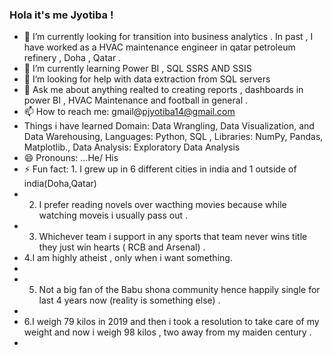 ### Hola it's me Jyotiba  ! 

- 🔭 I’m currently looking for transition into business analytics  . In past , I have worked as a HVAC maintenance engineer in qatar petroleum refinery , Doha , Qatar  .
- 🌱 I’m currently learning Power BI , SQL SSRS AND SSIS 
- 🤔 I’m looking for help with data extraction from SQL servers 
- 💬 Ask me about anything realted to creating reports , dashboards in power BI , HVAC Maintenance and football in general . 
- 📫 How to reach me: gmail@pjyotiba14@gmail.com
- Things i have learned 
            Domain: Data Wrangling, Data Visualization, and Data Warehousing, 
            Languages: Python, SQL ,
            Libraries: NumPy, Pandas, Matplotlib.,
            Data Analysis: Exploratory Data Analysis
- 😄 Pronouns: ...He/ His
- ⚡ Fun fact: 1. I grew up in 6 different cities in india and 1 outside of india(Doha,Qatar)
-  2. I prefer reading novels over wacthing movies because while watching moveis i usually pass out . 
-  3. Whichever team i support in any sports that team never wins title they just win hearts ( RCB and Arsenal) .
-  4.I am highly atheist , only when i want something.
-  
-  5. Not a big fan of the Babu shona community hence happily single for last 4 years now (reality is something else) .
-  
-   6.I weigh 79 kilos in 2019 and then i took a resolution to take care of my weight and now i weigh 98 kilos , two away from my maiden century .  
-   
